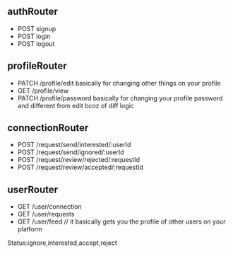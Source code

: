 ## authRouter
- POST signup
- POST login
- POST logout

## profileRouter
- PATCH /profile/edit         basically for changing other things on your profile
- GET /profile/view
- PATCH /profile/password     basically for changing your profile password and different from edit bcoz of diff logic

## connectionRouter
- POST /request/send/interested/:userId
- POST /request/send/ignored/:userId
- POST /request/review/rejected/:requestId
- POST /request/review/accepted/:requestId

## userRouter

- GET /user/connection
- GET /user/requests
- GET /user/feed        // it basically gets you the profile of other users on your platform


Status:ignore,interested,accept,reject
